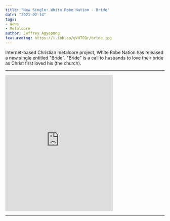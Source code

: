 ```yaml
---
title: "New Single: White Robe Nation - Bride"
date: "2021-02-14"
tags:
- News
- Metalcore
author: Jeffrey Agyepong
featuredimg: https://i.ibb.co/gVHTCQr/bride.jpg
---
```


Internet-based Christian metalcore project, White Robe Nation has released a new single entitled "Bride". "Bride" is a call to husbands to love their bride as Christ first loved his (the church). 

<hr>

<iframe style="border: 0; width: 340px; height: 432px;" src="https://bandcamp.com/EmbeddedPlayer/track=1402211025/size=large/bgcol=ffffff/linkcol=0687f5/tracklist=false/transparent=true/" seamless><a href="https://whiterobenation.bandcamp.com/track/bride">Bride by White Robe Nation</a></iframe>

<hr>